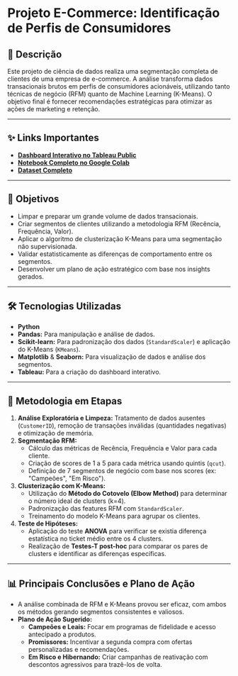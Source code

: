 # Projeto E-Commerce: Identificação de Perfis de Consumidores

## 📄 Descrição
Este projeto de ciência de dados realiza uma segmentação completa de clientes de uma empresa de e-commerce. A análise transforma dados transacionais brutos em perfis de consumidores acionáveis, utilizando tanto técnicas de negócio (RFM) quanto de Machine Learning (K-Means). O objetivo final é fornecer recomendações estratégicas para otimizar as ações de marketing e retenção.

---

## ✨ Links Importantes
- **[Dashboard Interativo no Tableau Public](https://public.tableau.com/views/Ecommerce-Dashboard_17576889597680/Ecommerce-Painel?:language=en-US&publish=yes&:sid=&:redirect=auth&:display_count=n&:origin=viz_share_link)**
- **[Notebook Completo no Google Colab](https://colab.research.google.com/drive/1j8m_Bp00YdKAVmLL7tvH9OL2kT1Lmzye?usp=sharing)**
- **[Dataset Completo](https://docs.google.com/spreadsheets/d/1B9FZnNZt9rWR9D4emTTH3Uei_J45ZJDZvdqwpieDPwY/edit?usp=sharing)**

---

## 🎯 Objetivos
- Limpar e preparar um grande volume de dados transacionais.
- Criar segmentos de clientes utilizando a metodologia RFM (Recência, Frequência, Valor).
- Aplicar o algoritmo de clusterização K-Means para uma segmentação não supervisionada.
- Validar estatisticamente as diferenças de comportamento entre os segmentos.
- Desenvolver um plano de ação estratégico com base nos insights gerados.

---

## 🛠️ Tecnologias Utilizadas
- **Python**
- **Pandas:** Para manipulação e análise de dados.
- **Scikit-learn:** Para padronização dos dados (`StandardScaler`) e aplicação do K-Means (`KMeans`).
- **Matplotlib** & **Seaborn:** Para visualização de dados e análise dos segmentos.
- **Tableau:** Para a criação do dashboard interativo.

---

## 🔬 Metodologia em Etapas
1.  **Análise Exploratória e Limpeza:** Tratamento de dados ausentes (`CustomerID`), remoção de transações inválidas (quantidades negativas) e otimização de memória.
2.  **Segmentação RFM:**
    - Cálculo das métricas de Recência, Frequência e Valor para cada cliente.
    - Criação de scores de 1 a 5 para cada métrica usando quintis (`qcut`).
    - Definição de 7 segmentos de negócio com base nos scores (ex: "Campeões", "Em Risco").
3.  **Clusterização com K-Means:**
    - Utilização do **Método do Cotovelo (Elbow Method)** para determinar o número ideal de clusters (k=4).
    - Padronização das features RFM com `StandardScaler`.
    - Treinamento do modelo K-Means para agrupar os clientes.
4.  **Teste de Hipóteses:**
    - Aplicação do teste **ANOVA** para verificar se existia diferença estatística no ticket médio entre os 4 clusters.
    - Realização de **Testes-T post-hoc** para comparar os pares de clusters e identificar as diferenças específicas.

---

## 📊 Principais Conclusões e Plano de Ação
- A análise combinada de RFM e K-Means provou ser eficaz, com ambos os métodos gerando segmentos consistentes e valiosos.
- **Plano de Ação Sugerido:**
    - **Campeões e Leais:** Focar em programas de fidelidade e acesso antecipado a produtos.
    - **Promissores:** Incentivar a segunda compra com ofertas personalizadas e recomendações.
    - **Em Risco e Hibernando:** Criar campanhas de reativação com descontos agressivos para trazê-los de volta.
